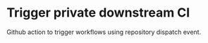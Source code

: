 # Trigger private downstream CI

Github action to trigger workflows using repository dispatch event.
